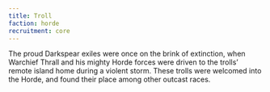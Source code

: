 ```yaml
---
title: Troll
faction: horde
recruitment: core
---
```


The proud Darkspear exiles were once on the brink of extinction, when Warchief Thrall and his mighty Horde forces were driven to the trolls’ remote island home during a violent storm. These trolls were welcomed into the Horde, and found their place among other outcast races.
